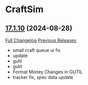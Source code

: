 # CraftSim

## [17.1.10](https://github.com/derfloh205/CraftSim/tree/17.1.10) (2024-08-28)
[Full Changelog](https://github.com/derfloh205/CraftSim/compare/17.1.9...17.1.10) [Previous Releases](https://github.com/derfloh205/CraftSim/releases)

- small craft queue ui fix  
- update  
- gutil  
- gutil  
- Format Money Changes in GUTIL  
- tracker fix, spec data update  
